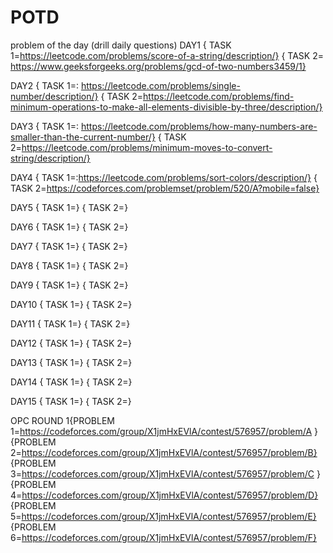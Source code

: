 # POTD
problem of the day (drill daily questions)
DAY1 { TASK 1=https://leetcode.com/problems/score-of-a-string/description/}
     { TASK 2= https://www.geeksforgeeks.org/problems/gcd-of-two-numbers3459/1}
     
DAY2 { TASK 1=: https://leetcode.com/problems/single-number/description/}
     { TASK 2=https://leetcode.com/problems/find-minimum-operations-to-make-all-elements-divisible-by-three/description/}     
     
DAY3 { TASK 1=: https://leetcode.com/problems/how-many-numbers-are-smaller-than-the-current-number/}
     { TASK 2=https://leetcode.com/problems/minimum-moves-to-convert-string/description/}     

DAY4 { TASK 1=:https://leetcode.com/problems/sort-colors/description/}
     { TASK 2=https://codeforces.com/problemset/problem/520/A?mobile=false}    

DAY5 { TASK 1=}
     { TASK 2=}  
     
DAY6 { TASK 1=}
     { TASK 2=}    
     
DAY7 { TASK 1=}
     { TASK 2=} 
     
DAY8 { TASK 1=}
     { TASK 2=}
     
DAY9 { TASK 1=}
     { TASK 2=} 
     
DAY10 { TASK 1=}
     { TASK 2=}
     
DAY11 { TASK 1=}
     { TASK 2=} 
     
DAY12 { TASK 1=}
     { TASK 2=}
     
DAY13 { TASK 1=}
     { TASK 2=}   
     
DAY14 { TASK 1=}
     { TASK 2=}   
     
DAY15 { TASK 1=}
     { TASK 2=}   

OPC ROUND 1{PROBLEM 1=https://codeforces.com/group/X1jmHxEVlA/contest/576957/problem/A }
           {PROBLEM 2=https://codeforces.com/group/X1jmHxEVlA/contest/576957/problem/B}
           {PROBLEM 3=https://codeforces.com/group/X1jmHxEVlA/contest/576957/problem/C }
           {PROBLEM 4=https://codeforces.com/group/X1jmHxEVlA/contest/576957/problem/D}
           {PROBLEM 5=https://codeforces.com/group/X1jmHxEVlA/contest/576957/problem/E}
           {PROBLEM 6=https://codeforces.com/group/X1jmHxEVlA/contest/576957/problem/F}
     
     
          
     
     
     
